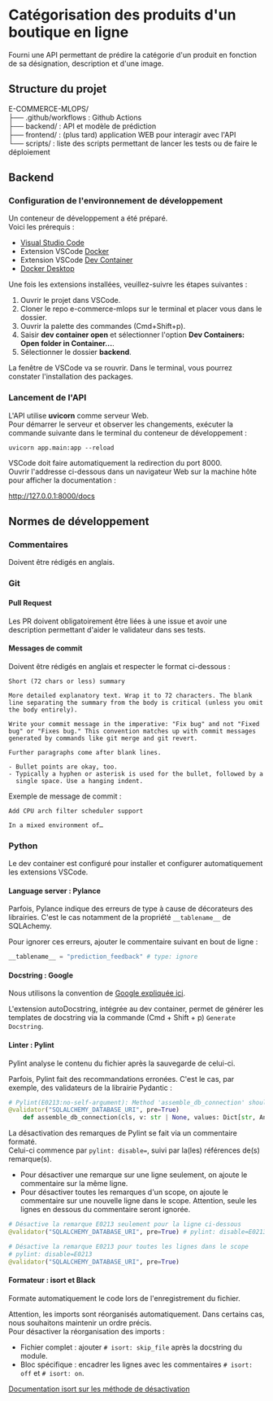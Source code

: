 # Catégorisation des produits d'un boutique en ligne

Fourni une API permettant de prédire la catégorie d'un produit en fonction de sa désignation, description et d'une image.

## Structure du projet

E-COMMERCE-MLOPS/  
├── .github/workflows : Github Actions  
├── backend/ : API et modèle de prédiction  
├── frontend/ : (plus tard) application WEB pour interagir avec l'API  
└── scripts/ : liste des scripts permettant de lancer les tests ou de faire le déploiement  

## Backend

### Configuration de l'environnement de développement

Un conteneur de développement a été préparé.  
Voici les prérequis : 
- [Visual Studio Code](https://code.visualstudio.com) 
- Extension VSCode [Docker](https://marketplace.visualstudio.com/items?itemName=ms-azuretools.vscode-docker)
- Extension VSCode [Dev Container](https://marketplace.visualstudio.com/items?itemName=ms-vscode-remote.remote-containers)
- [Docker Desktop](https://www.docker.com/products/docker-desktop/)

Une fois les extensions installées, veuillez-suivre les étapes suivantes :  
1. Ouvrir le projet dans VSCode.
2. Cloner le repo e-commerce-mlops sur le terminal et placer vous dans le dossier. 
3. Ouvrir la palette des commandes (Cmd+Shift+p).
4. Saisir **dev container open** et sélectionner l'option **Dev Containers: Open folder in Container...**.
5. Sélectionner le dossier **backend**.

La fenêtre de VSCode va se rouvrir. Dans le terminal, vous pourrez constater l'installation des packages.

### Lancement de l'API

L'API utilise **uvicorn** comme serveur Web.  
Pour démarrer le serveur et observer les changements, exécuter la commande suivante dans le terminal du conteneur de développement :

```shell
uvicorn app.main:app --reload
```

VSCode doit faire automatiquement la redirection du port 8000.  
Ouvrir l'addresse ci-dessous dans un navigateur Web sur la machine hôte pour afficher la documentation :

http://127.0.0.1:8000/docs

## Normes de développement

### Commentaires

Doivent être rédigés en anglais.

### Git

#### Pull Request
Les PR doivent obligatoirement être liées à une issue et avoir une description permettant d'aider le validateur dans ses tests.

#### Messages de commit

Doivent être rédigés en anglais et respecter le format ci-dessous :

```
Short (72 chars or less) summary

More detailed explanatory text. Wrap it to 72 characters. The blank
line separating the summary from the body is critical (unless you omit
the body entirely).

Write your commit message in the imperative: "Fix bug" and not "Fixed
bug" or "Fixes bug." This convention matches up with commit messages
generated by commands like git merge and git revert.

Further paragraphs come after blank lines.

- Bullet points are okay, too.
- Typically a hyphen or asterisk is used for the bullet, followed by a
  single space. Use a hanging indent.
```

Exemple de message de commit :

```
Add CPU arch filter scheduler support

In a mixed environment of…
```

### Python

Le dev container est configuré pour installer et configurer automatiquement les extensions VSCode. 

#### Language server : Pylance

Parfois, Pylance indique des erreurs de type à cause de décorateurs des librairies. C'est le cas notamment de la propriété `__tablename__` de SQLAchemy.

Pour ignorer ces erreurs, ajouter le commentaire suivant en bout de ligne :
```python
__tablename__ = "prediction_feedback" # type: ignore
```

#### Docstring : Google

Nous utilisons la convention de [Google expliquée ici](https://google.github.io/styleguide/pyguide.html#s3.8-comments-and-docstrings).

L'extension autoDocstring, intégrée au dev container, permet de générer les templates de docstring via la commande (Cmd + Shift + p) `Generate Docstring`.

#### Linter : Pylint

Pylint analyse le contenu du fichier après la sauvegarde de celui-ci.

Parfois, Pylint fait des recommandations erronées. C'est le cas, par exemple, des validateurs de la librairie Pydantic :

```python
# Pylint(E0213:no-self-argument): Method 'assemble_db_connection' should have "self" as first argument
@validator("SQLALCHEMY_DATABASE_URI", pre=True)
    def assemble_db_connection(cls, v: str | None, values: Dict[str, Any]) -> Any:
```

La désactivation des remarques de Pylint se fait via un commentaire formaté.   
Celui-ci commence par `pylint: disable=`, suivi par la(les) références de(s) remarque(s). 

- Pour désactiver une remarque sur une ligne seulement, on ajoute le commentaire sur la même ligne.
- Pour désactiver toutes les remarques d'un scope, on ajoute le commentaire sur une nouvelle ligne dans le scope. Attention, seule les lignes en dessous du commentaire seront ignorée.

```python
# Désactive la remarque E0213 seulement pour la ligne ci-dessous
@validator("SQLALCHEMY_DATABASE_URI", pre=True) # pylint: disable=E0213

# Désactive la remarque E0213 pour toutes les lignes dans le scope
# pylint: disable=E0213
@validator("SQLALCHEMY_DATABASE_URI", pre=True) 
```

#### Formateur : isort et Black

Formate automatiquement le code lors de l'enregistrement du fichier.

Attention, les imports sont réorganisés automatiquement. Dans certains cas, nous souhaitons maintenir un ordre précis.  
Pour désactiver la réorganisation des imports :
- Fichier complet : ajouter `# isort: skip_file` après la docstring du module.
- Bloc spécifique : encadrer les lignes avec les commentaires `# isort: off` et `# isort: on`.

[Documentation isort sur les méthode de désactivation](https://pycqa.github.io/isort/docs/configuration/action_comments.html)
